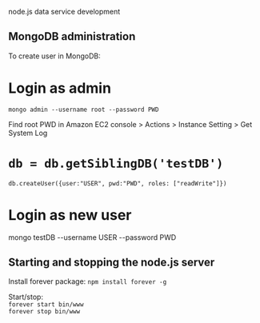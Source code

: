 node.js data service development

## MongoDB administration ##
To create user in MongoDB:
# Login as admin<br>
`mongo admin --username root --password PWD`

Find root PWD in Amazon EC2 console > Actions > Instance Setting > Get System Log

# `db = db.getSiblingDB('testDB')`
`db.createUser({user:"USER", pwd:"PWD", roles: ["readWrite"]})`

# Login as new user
mongo testDB --username USER --password PWD

## Starting and stopping the node.js server ##
Install forever package:
`npm install forever -g`

Start/stop:<br>
`forever start bin/www`<br>
`forever stop bin/www`
